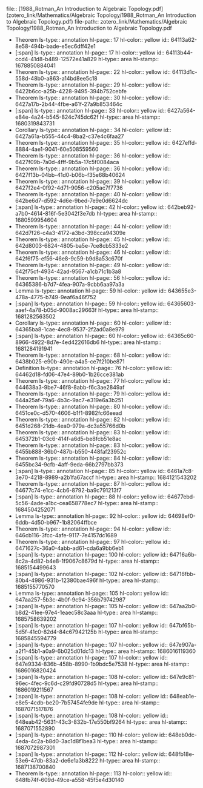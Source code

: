 file:: [1988_Rotman_An Introduction to Algebraic Topology.pdf](zotero_link/Mathematics/Algebraic Topology/1988_Rotman_An Introduction to Algebraic Topology.pdf)
file-path:: zotero_link/Mathematics/Algebraic Topology/1988_Rotman_An Introduction to Algebraic Topology.pdf

- Theorem
  ls-type:: annotation
  hl-page:: 17
  hl-color:: yellow
  id:: 64113a62-8e58-494b-bade-e5ec6dff42e1
- [:span]
  ls-type:: annotation
  hl-page:: 17
  hl-color:: yellow
  id:: 64113b44-ccd4-41d8-b489-12572e41a829
  hl-type:: area
  hl-stamp:: 1678850884041
- Theorem
  ls-type:: annotation
  hl-page:: 22
  hl-color:: yellow
  id:: 64113d1c-558d-48b0-a863-a14bd8ee5c18
- Theorem
  ls-type:: annotation
  hl-page:: 29
  hl-color:: yellow
  id:: 6422b6cc-a25b-4228-9495-394b752cebfe
- Theorem 
  ls-type:: annotation
  hl-page:: 30
  hl-color:: yellow
  id:: 6427a17b-2b44-4fbe-a61f-27a9b853464c
- [:span]
  ls-type:: annotation
  hl-page:: 33
  hl-color:: yellow
  id:: 6427a564-e84e-4a24-b545-824c745dc62f
  hl-type:: area
  hl-stamp:: 1680319843731
- Corollary
  ls-type:: annotation
  hl-page:: 34
  hl-color:: yellow
  id:: 6427a61a-b555-44c4-8ba2-c37e4c6faa27
- Theorem
  ls-type:: annotation
  hl-page:: 35
  hl-color:: yellow
  id:: 6427effd-8884-4ae1-9041-60e508559560
- Theorem
  ls-type:: annotation
  hl-page:: 36
  hl-color:: yellow
  id:: 6427f09b-7a0d-4fff-9b5a-17c5f0084aca
- Theorem
  ls-type:: annotation
  hl-page:: 36
  hl-color:: yellow
  id:: 6427f13b-04bb-41d0-b06b-f35e68b40624
- Theorem
  ls-type:: annotation
  hl-page:: 39
  hl-color:: yellow
  id:: 6427f2e4-0f92-4d71-9056-c205ac7f7736
- Theorem
  ls-type:: annotation
  hl-page:: 40
  hl-color:: yellow
  id:: 642be6d7-d592-4d6e-9bed-7e9e0d6624dc
- [:span]
  ls-type:: annotation
  hl-page:: 42
  hl-color:: yellow
  id:: 642beb92-a7b0-4614-816f-5e3042f3e7db
  hl-type:: area
  hl-stamp:: 1680599954604
- Theorem
  ls-type:: annotation
  hl-page:: 44
  hl-color:: yellow
  id:: 642d7f26-c4a3-4172-a3bd-398cca94309e
- Theorem
  ls-type:: annotation
  hl-page:: 45
  hl-color:: yellow
  id:: 642d8003-6824-4805-ba5e-7ce8cb5333e2
- Theorem
  ls-type:: annotation
  hl-page:: 46
  hl-color:: yellow
  id:: 642f6f75-ef56-46e8-9c59-b9d8a53c670f
- Theorem
  ls-type:: annotation
  hl-page:: 49
  hl-color:: yellow
  id:: 642f75cf-4934-42ad-9567-a1cb71c1b3a8
- Theorem
  ls-type:: annotation
  hl-page:: 56
  hl-color:: yellow
  id:: 64365386-b7d7-4fea-907a-9cbb6aa97a3a
- Lemma
  ls-type:: annotation
  hl-page:: 59
  hl-color:: yellow
  id:: 643655e3-478a-4775-b749-9eaf6a46f752
- [:span]
  ls-type:: annotation
  hl-page:: 59
  hl-color:: yellow
  id:: 64365603-aaef-4a78-b05d-9008ac29663f
  hl-type:: area
  hl-stamp:: 1681282563502
- Corollary
  ls-type:: annotation
  hl-page:: 60
  hl-color:: yellow
  id:: 64365ba8-1cae-4ec8-9537-2f2ad0a8e979
- [:span]
  ls-type:: annotation
  hl-page:: 60
  hl-color:: yellow
  id:: 64365c60-8966-4922-8d7e-4ed422616db6
  hl-type:: area
  hl-stamp:: 1681284191941
- Theorem
  ls-type:: annotation
  hl-page:: 68
  hl-color:: yellow
  id:: 6438b025-e90b-490e-a4a5-ce7f210be871
- Definition
  ls-type:: annotation
  hl-page:: 76
  hl-color:: yellow
  id:: 64462d18-fd06-47e4-89b0-1b26cce381ab
- Theorem
  ls-type:: annotation
  hl-page:: 77
  hl-color:: yellow
  id:: 644638a3-9be7-46f8-8abb-f6c3ae2849af
- Theorem 
  ls-type:: annotation
  hl-page:: 79
  hl-color:: yellow
  id:: 644a25af-79a6-4b3c-9ac7-e319e6a3b251
- Theorem
  ls-type:: annotation
  hl-page:: 80
  hl-color:: yellow
  id:: 6451ce0c-d570-4606-b1f1-8982fc66eead
- Theorem
  ls-type:: annotation
  hl-page:: 82
  hl-color:: yellow
  id:: 6451d268-21db-4ea0-979a-dc3a55766d0b
- Theorem
  ls-type:: annotation
  hl-page:: 83
  hl-color:: yellow
  id:: 645372b1-03c6-414f-a6d5-be8fcb51e8ac
- Theorem
  ls-type:: annotation
  hl-page:: 83
  hl-color:: yellow
  id:: 6455b888-36b0-487b-b550-448faf23952c
- Theorem
  ls-type:: annotation
  hl-page:: 84
  hl-color:: yellow
  id:: 6455bc34-9cfb-4aff-9eda-66b2797bb373
- [:span]
  ls-type:: annotation
  hl-page:: 85
  hl-color:: yellow
  id:: 6461a7c8-3e70-4218-8989-a2b1fa67accf
  hl-type:: area
  hl-stamp:: 1684121543202
- Theorem
  ls-type:: annotation
  hl-page:: 87
  hl-color:: yellow
  id:: 64677c74-e1cc-4cb6-8792-ba9c791213f7
- [:span]
  ls-type:: annotation
  hl-page:: 88
  hl-color:: yellow
  id:: 64677ebd-5c56-4ade-a1bc-cea658778ec7
  hl-type:: area
  hl-stamp:: 1684504252071
- Lemma
  ls-type:: annotation
  hl-page:: 92
  hl-color:: yellow
  id:: 64698ef0-6ddb-4d50-b967-1b82064ffbce
- Theorem
  ls-type:: annotation
  hl-page:: 94
  hl-color:: yellow
  id:: 646cb116-3fcc-4afe-9117-7e4157dc1689
- Theorem
  ls-type:: annotation
  hl-page:: 97
  hl-color:: yellow
  id:: 6471627c-36a0-4abb-ad61-cda6a9bb6eb1
- [:span]
  ls-type:: annotation
  hl-page:: 100
  hl-color:: yellow
  id:: 64716a6b-8c2a-4d82-b4e8-1f9067c8679d
  hl-type:: area
  hl-stamp:: 1685154499643
- [:span]
  ls-type:: annotation
  hl-page:: 102
  hl-color:: yellow
  id:: 64716fbb-80b4-4986-931b-12380bae496f
  hl-type:: area
  hl-stamp:: 1685155770570
- Lemma
  ls-type:: annotation
  hl-page:: 105
  hl-color:: yellow
  id:: 647aa257-5b3c-4b0f-9c94-356b79742987
- [:span]
  ls-type:: annotation
  hl-page:: 105
  hl-color:: yellow
  id:: 647aa2b0-b8d2-41ee-97e4-1eaec58c3aaa
  hl-type:: area
  hl-stamp:: 1685758639202
- [:span]
  ls-type:: annotation
  hl-page:: 107
  hl-color:: yellow
  id:: 647bf65b-5d5f-41c0-82d4-84c67942125b
  hl-type:: area
  hl-stamp:: 1685845594779
- [:span]
  ls-type:: annotation
  hl-page:: 107
  hl-color:: yellow
  id:: 647e907a-a2f1-45b1-a0a9-6b025d01dc13
  hl-type:: area
  hl-stamp:: 1686016119360
- [:span]
  ls-type:: annotation
  hl-page:: 107
  hl-color:: yellow
  id:: 647e9334-836b-458b-8990-1b9bdc5e7538
  hl-type:: area
  hl-stamp:: 1686016820424
- [:span]
  ls-type:: annotation
  hl-page:: 108
  hl-color:: yellow
  id:: 647e9c81-96ec-4fec-9c6d-c29fd90728d5
  hl-type:: area
  hl-stamp:: 1686019211567
- [:span]
  ls-type:: annotation
  hl-page:: 108
  hl-color:: yellow
  id:: 648eab1e-e8e5-4cdb-be20-7b57454fe9de
  hl-type:: area
  hl-stamp:: 1687071517876
- [:span]
  ls-type:: annotation
  hl-page:: 108
  hl-color:: yellow
  id:: 648eab42-5631-43c3-832b-17e550bf9264
  hl-type:: area
  hl-stamp:: 1687071552890
- [:span]
  ls-type:: annotation
  hl-page:: 110
  hl-color:: yellow
  id:: 648eb0dc-4eda-4c2a-b8d0-3ac1d8f1bea3
  hl-type:: area
  hl-stamp:: 1687072987301
- [:span]
  ls-type:: annotation
  hl-page:: 112
  hl-color:: yellow
  id:: 648fb18e-53e6-47db-83a2-de6e1a3b8222
  hl-type:: area
  hl-stamp:: 1687138700840
- Theorem
  ls-type:: annotation
  hl-page:: 113
  hl-color:: yellow
  id:: 648fb74f-609d-49ce-a558-45f5e4d30140